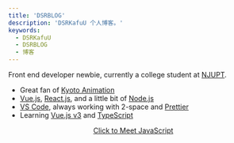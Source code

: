```yaml
---
title: 'DSRBLOG'
description: 'DSRKafuU 个人博客。'
keywords:
  - DSRKafuU
  - DSRBLOG
  - 博客
---
```


Front end developer newbie, currently a college student at [NJUPT](https://www.njupt.edu.cn).

- Great fan of [Kyoto Animation](https://www.kyotoanimation.co.jp)
- [Vue.js](https://vuejs.org), [React.js](https://reactjs.org), and a little bit of [Node.js](https://nodejs.org)
- [VS Code](https://code.visualstudio.com), always working with 2-space and [Prettier](https://prettier.io)
- Learning [Vue.js v3](https://v3.vuejs.org) and [TypeScript](https://www.typescriptlang.org)

<a href="https://cdn.jsdelivr.net/gh/dsrkafuu/dsr-cdn@1.1/images/coder/equals.webp" target="_blank" rel="noopener" style="display: block; text-align: center">Click to Meet JavaScript</a>
